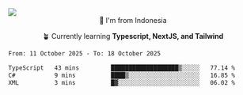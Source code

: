 
<img align = "center" src="https://readme-typing-svg.herokuapp.com?font=Fira+Code&size=25&pause=1000&color=00F713&center=true&vCenter=true&random=false&width=850&height=70&lines=Hi+There+%F0%9F%91%8B%2C+Im+Julian+Caesar;"/>
<br>

<div align = "center">
  📌 I'm from Indonesia
  
  🪴 Currently learning **Typescript, NextJS, and Tailwind**
</div>

<!--START_SECTION:waka-->

```txt
From: 11 October 2025 - To: 18 October 2025

TypeScript   43 mins         ███████████████████▒░░░░░   77.14 %
C#           9 mins          ████▒░░░░░░░░░░░░░░░░░░░░   16.85 %
XML          3 mins          █▓░░░░░░░░░░░░░░░░░░░░░░░   06.02 %
```

<!--END_SECTION:waka-->
